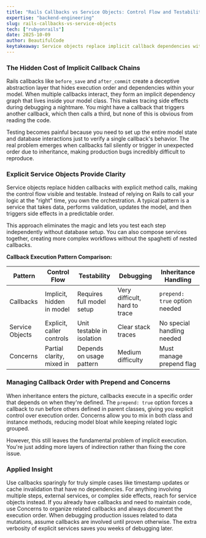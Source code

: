 ```yaml
---
title: "Rails Callbacks vs Service Objects: Control Flow and Testability Trade-offs"
expertise: "backend-engineering"
slug: rails-callbacks-vs-service-objects
tech: ["rubyonrails"]
date: 2025-10-09
author: BeautifulCode
keytakeaway: Service objects replace implicit callback dependencies with explicit control flow, dramatically improving testability and debuggability in Rails applications.
---
```


### The Hidden Cost of Implicit Callback Chains

Rails callbacks like `before_save` and `after_commit` create a deceptive abstraction layer that hides execution order and dependencies within your model. When multiple callbacks interact, they form an implicit dependency graph that lives inside your model class. This makes tracing side effects during debugging a nightmare. You might have a callback that triggers another callback, which then calls a third, but none of this is obvious from reading the code.

Testing becomes painful because you need to set up the entire model state and database interactions just to verify a single callback's behavior. The real problem emerges when callbacks fail silently or trigger in unexpected order due to inheritance, making production bugs incredibly difficult to reproduce.

### Explicit Service Objects Provide Clarity

Service objects replace hidden callbacks with explicit method calls, making the control flow visible and testable. Instead of relying on Rails to call your logic at the "right" time, you own the orchestration. A typical pattern is a service that takes data, performs validation, updates the model, and then triggers side effects in a predictable order.

This approach eliminates the magic and lets you test each step independently without database setup. You can also compose services together, creating more complex workflows without the spaghetti of nested callbacks.

**Callback Execution Pattern Comparison:**

| Pattern | Control Flow | Testability | Debugging | Inheritance Handling |
|---------|-------------|-------------|-----------|---------------------|
| Callbacks | Implicit, hidden in model | Requires full model setup | Very difficult, hard to trace | `prepend: true` option needed |
| Service Objects | Explicit, caller controls | Unit testable in isolation | Clear stack traces | No special handling needed |
| Concerns | Partial clarity, mixed in | Depends on usage pattern | Medium difficulty | Must manage prepend flag |

### Managing Callback Order with Prepend and Concerns

When inheritance enters the picture, callbacks execute in a specific order that depends on when they're defined. The `prepend: true` option forces a callback to run before others defined in parent classes, giving you explicit control over execution order. Concerns allow you to mix in both class and instance methods, reducing model bloat while keeping related logic grouped.

However, this still leaves the fundamental problem of implicit execution. You're just adding more layers of indirection rather than fixing the core issue.

### Applied Insight

Use callbacks sparingly for truly simple cases like timestamp updates or cache invalidation that have no dependencies. For anything involving multiple steps, external services, or complex side effects, reach for service objects instead. If you already have callbacks and need to maintain code, use Concerns to organize related callbacks and always document the execution order. When debugging production issues related to data mutations, assume callbacks are involved until proven otherwise. The extra verbosity of explicit services saves you weeks of debugging later.